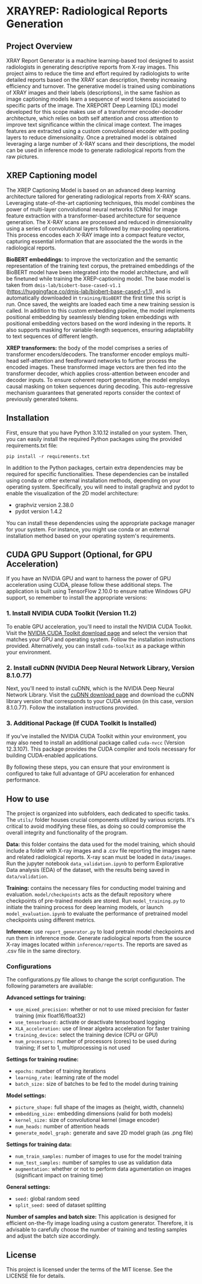 # XRAYREP: Radiological Reports Generation

## Project Overview
XRAY Report Generator is a machine learning-based tool designed to assist radiologists in generating descriptive reports from X-ray images. This project aims to reduce the time and effort required by radiologists to write detailed reports based on the XRAY scan description, thereby increasing efficiency and turnover. The generative model is trained using combinations of XRAY images and their labels (descriptions), in the same fashion as image captioning models learn a sequence of word tokens associated to specific parts of the image. The XREPORT Deep Learning (DL) model developed for this scope makes use of a transformer encoder-decoder architecture, which relies on both self attention and cross attention to improve text significance within the clinical image context. The images features are extracted using a custom convolutional encoder with pooling layers to reduce dimensionality. Once a pretrained model is obtained leveraging a large number of X-RAY scans and their descriptions, the model can be used in inference mode to generate radiological reports from the raw pictures. 

## XREP Captioning model
The XREP Captioning Model is based on an advanced deep learning architecture tailored for generating radiological reports from X-RAY scans. Leveraging state-of-the-art captioning techniques, this model combines the power of multi-layer convolutional neural networks (CNNs) for image feature extraction with a transformer-based architecture for sequence generation. The X-RAY scans are processed and reduced in dimensionality using a series of convolutional layers followed by max-pooling operations. This process encodes each X-RAY image into a compact feature vector, capturing essential information that are associated the the words in the radiological reports. 

**BioBERT embeddings:** to improve the vectorization and the semantic representation of the training text corpus, the pretrained embeddings of the BioBERT model have been integrated into the model architecture, and will be finetuned while training the XREP-captioning model. The base model is taken from `dmis-lab/biobert-base-cased-v1.1` (https://huggingface.co/dmis-lab/biobert-base-cased-v1.1), and is automatically downloaded in `training/BioBERT` the first time this script is run. Once saved, the weights are loaded each time a new training session is called. In addition to this custom embedding pipeline, the model implements positional embedding by seamlessly blending token embeddings with positional embedding vectors based on the word indexing in the reports. It also supports masking for variable-length sequences, ensuring adaptability to text sequences of different length.

**XREP transformers:** the body of the model comprises a series of transformer encoders/decoders. The transformer encoder employs multi-head self-attention and feedforward networks to further process the encoded images. These transformed image vectors are then fed into the transformer decoder, which applies cross-attention between encoder and decoder inputs. To ensure coherent report generation, the model employs causal masking on token sequences during decoding. This auto-regressive mechanism guarantees that generated reports consider the context of previously generated tokens.

## Installation 
First, ensure that you have Python 3.10.12 installed on your system. Then, you can easily install the required Python packages using the provided requirements.txt file:

`pip install -r requirements.txt` 

In addition to the Python packages, certain extra dependencies may be required for specific functionalities. These dependencies can be installed using conda or other external installation methods, depending on your operating system. Specifically, you will need to install graphviz and pydot to enable the visualization of the 2D model architecture:
- graphviz version 2.38.0
- pydot version 1.4.2

You can install these dependencies using the appropriate package manager for your system. For instance, you might use conda or an external installation method based on your operating system's requirements.

## CUDA GPU Support (Optional, for GPU Acceleration)
If you have an NVIDIA GPU and want to harness the power of GPU acceleration using CUDA, please follow these additional steps. The application is built using TensorFlow 2.10.0 to ensure native Windows GPU support, so remember to install the appropriate versions:

### 1. Install NVIDIA CUDA Toolkit (Version 11.2)
To enable GPU acceleration, you'll need to install the NVIDIA CUDA Toolkit. Visit the [NVIDIA CUDA Toolkit download page](https://developer.nvidia.com/cuda-downloads) and select the version that matches your GPU and operating system. Follow the installation instructions provided. Alternatively, you can install `cuda-toolkit` as a package within your environment.

### 2. Install cuDNN (NVIDIA Deep Neural Network Library, Version 8.1.0.77)
Next, you'll need to install cuDNN, which is the NVIDIA Deep Neural Network Library. Visit the [cuDNN download page](https://developer.nvidia.com/cudnn) and download the cuDNN library version that corresponds to your CUDA version (in this case, version 8.1.0.77). Follow the installation instructions provided.

### 3. Additional Package (If CUDA Toolkit Is Installed)
If you've installed the NVIDIA CUDA Toolkit within your environment, you may also need to install an additional package called `cuda-nvcc` (Version 12.3.107). This package provides the CUDA compiler and tools necessary for building CUDA-enabled applications.

By following these steps, you can ensure that your environment is configured to take full advantage of GPU acceleration for enhanced performance.                 

## How to use
The project is organized into subfolders, each dedicated to specific tasks. The `utils/` folder houses crucial components utilized by various scripts. It's critical to avoid modifying these files, as doing so could compromise the overall integrity and functionality of the program.

**Data:** this folder contains the data used for the model training, which should include a folder with X-ray images and a .csv file reporting the images name and related radiological reports. X-ray scan must be loaded in `data/images`.
Run the jupyter notebook `data_validation.ipynb` to perform Explorative Data analysis (EDA) of the dataset, with the results being saved in `data/validation`. 

**Training:** contains the necessary files for conducting model training and evaluation. `model/checkpoints` acts as the default repository where checkpoints of pre-trained models are stored. Run `model_training.py` to initiate the training process for deep learning models, or launch `model_evaluation.ipynb` to evaluate the performance of pretrained model checkpoints using different metrics.

**Inference:** use `report_generator.py` to load pretrain model checkpoints and run them in inference mode. Generate radiological reports from the source X-ray images located within `inference/reports`. The reports are saved as .csv file in the same directory.

### Configurations
The configurations.py file allows to change the script configuration. The following parameters are available:

**Advanced settings for training:**
- `use_mixed_precision:` whether or not to use mixed precision for faster training (mix float16/float32)
- `use_tensorboard:` activate or deactivate tensorboard logging
- `XLA_acceleration:` use of linear algebra acceleration for faster training 
- `training_device:` select the training device (CPU or GPU)
- `num_processors:` number of processors (cores) to be used during training; if set to 1, multiprocessing is not used

**Settings for training routine:**
- `epochs:` number of training iterations
- `learning_rate:` learning rate of the model 
- `batch_size:` size of batches to be fed to the model during training

**Model settings:**
- `picture_shape:` full shape of the images as (height, width, channels)
- `embedding_size:` embedding dimensions (valid for both models)
- `kernel_size:` size of convolutional kernel (image encoder)
- `num_heads:` number of attention heads
- `generate_model_graph:` generate and save 2D model graph (as .png file)

**Settings for training data:**
- `num_train_samples:` number of images to use for the model training 
- `num_test_samples:` number of samples to use as validation data
- `augmentation:` whether or not to perform data agumentation on images (significant impact on training time)

**General settings:**
- `seed:` global random seed
- `split_seed:` seed of dataset splitting

**Number of samples and batch size:** This application is designed for efficient on-the-fly image loading using a custom generator. Therefore, it is advisable to carefully choose the number of training and testing samples and adjust the batch size accordingly.

## License
This project is licensed under the terms of the MIT license. See the LICENSE file for details.

